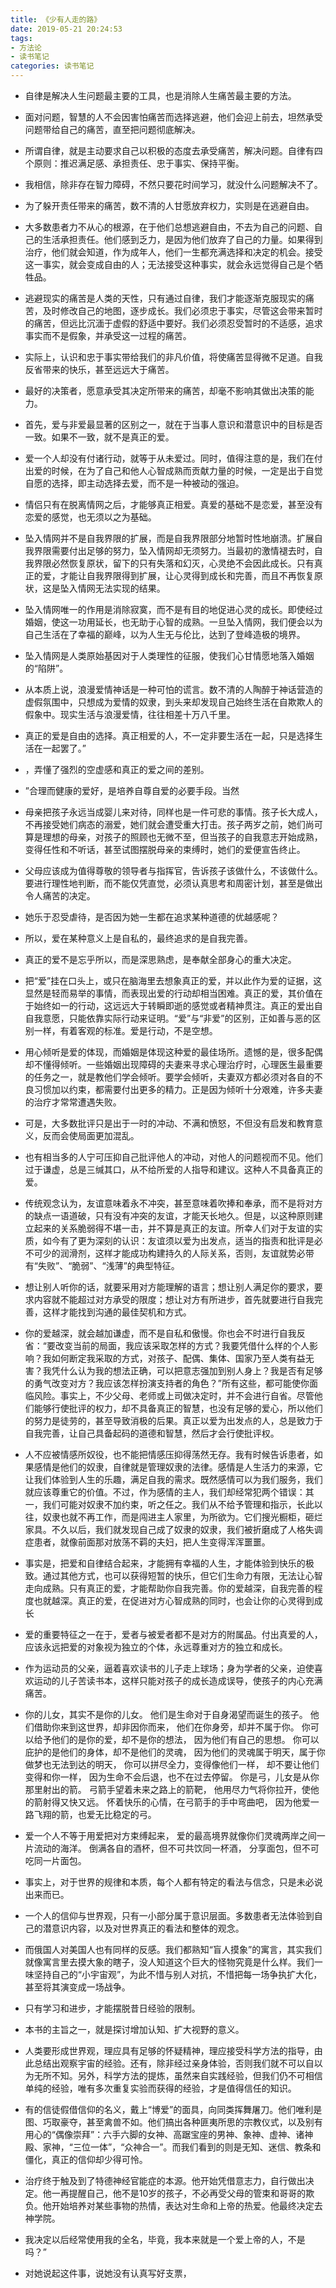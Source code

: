```yaml
---
title: 《少有人走的路》
date: 2019-05-21 20:24:53
tags:
- 方法论
- 读书笔记
categories: 读书笔记
---
```

- 自律是解决人生问题最主要的工具，也是消除人生痛苦最主要的方法。

- 面对问题，智慧的人不会因害怕痛苦而选择逃避，他们会迎上前去，坦然承受问题带给自己的痛苦，直至把问题彻底解决。

- 所谓自律，就是主动要求自己以积极的态度去承受痛苦，解决问题。自律有四个原则：推迟满足感、承担责任、忠于事实、保持平衡。

- 我相信，除非存在智力障碍，不然只要花时间学习，就没什么问题解决不了。

- 为了躲开责任带来的痛苦，数不清的人甘愿放弃权力，实则是在逃避自由。

- 大多数患者力不从心的根源，在于他们总想逃避自由，不去为自己的问题、自己的生活承担责任。他们感到乏力，是因为他们放弃了自己的力量。如果得到治疗，他们就会知道，作为成年人，他们一生都充满选择和决定的机会。接受这一事实，就会变成自由的人；无法接受这种事实，就会永远觉得自己是个牺牲品。

- 逃避现实的痛苦是人类的天性，只有通过自律，我们才能逐渐克服现实的痛苦，及时修改自己的地图，逐步成长。我们必须忠于事实，尽管这会带来暂时的痛苦，但远比沉湎于虚假的舒适中要好。我们必须忍受暂时的不适感，追求事实而不是假象，并承受这一过程的痛苦。

- 实际上，认识和忠于事实带给我们的非凡价值，将使痛苦显得微不足道。自我反省带来的快乐，甚至远远大于痛苦。

- 最好的决策者，愿意承受其决定所带来的痛苦，却毫不影响其做出决策的能力。

- 首先，爱与非爱最显著的区别之一，就在于当事人意识和潜意识中的目标是否一致。如果不一致，就不是真正的爱。

- 爱一个人却没有付诸行动，就等于从未爱过。同时，值得注意的是，我们在付出爱的时候，在为了自己和他人心智成熟而贡献力量的时候，一定是出于自觉自愿的选择，即主动选择去爱，而不是一种被动的强迫。

- 情侣只有在脱离情网之后，才能够真正相爱。真爱的基础不是恋爱，甚至没有恋爱的感觉，也无须以之为基础。

- 坠入情网并不是自我界限的扩展，而是自我界限部分地暂时性地崩溃。扩展自我界限需要付出足够的努力，坠入情网却无须努力。当最初的激情褪去时，自我界限必然恢复原状，留下的只有失落和幻灭，心灵绝不会因此成长。只有真正的爱，才能让自我界限得到扩展，让心灵得到成长和完善，而且不再恢复原状，这是坠入情网无法实现的结果。

- 坠入情网唯一的作用是消除寂寞，而不是有目的地促进心灵的成长。即使经过婚姻，使这一功用延长，也无助于心智的成熟。一旦坠入情网，我们便会以为自己生活在了幸福的巅峰，以为人生无与伦比，达到了登峰造极的境界。

- 坠入情网是人类原始基因对于人类理性的征服，使我们心甘情愿地落入婚姻的“陷阱”。

- 从本质上说，浪漫爱情神话是一种可怕的谎言。数不清的人陶醉于神话营造的虚假氛围中，只想成为爱情的奴隶，到头来却发现自己始终生活在自欺欺人的假象中。现实生活与浪漫爱情，往往相差十万八千里。

- 真正的爱是自由的选择。真正相爱的人，不一定非要生活在一起，只是选择生活在一起罢了。”

- ，弄懂了强烈的空虚感和真正的爱之间的差别。

- ”合理而健康的爱好，是培养自尊自爱的必要手段。当然

- 母亲把孩子永远当成婴儿来对待，同样也是一件可悲的事情。孩子长大成人，不再接受她们病态的溺爱，她们就会遭受重大打击。孩子两岁之前，她们尚可算是理想的母亲，对孩子的照顾也无微不至，但当孩子的自我意志开始成熟，变得任性和不听话，甚至试图摆脱母亲的束缚时，她们的爱便宣告终止。

- 父母应该成为值得尊敬的领导者与指挥官，告诉孩子该做什么，不该做什么。要进行理性地判断，而不能仅凭直觉，必须认真思考和周密计划，甚至是做出令人痛苦的决定。

- 她乐于忍受虐待，是否因为她一生都在追求某种道德的优越感呢？

- 所以，爱在某种意义上是自私的，最终追求的是自我完善。

- 真正的爱不是忘乎所以，而是深思熟虑，是奉献全部身心的重大决定。

- 把“爱”挂在口头上，或只在脑海里去想象真正的爱，并以此作为爱的证据，这显然是轻而易举的事情，而表现出爱的行动却相当困难。真正的爱，其价值在于始终如一的行动，这远远大于转瞬即逝的感觉或者精神贯注。真正的爱出自自我意愿，只能依靠实际行动来证明。“爱”与“非爱”的区别，正如善与恶的区别一样，有着客观的标准。爱是行动，不是空想。

- 用心倾听是爱的体现，而婚姻是体现这种爱的最佳场所。遗憾的是，很多配偶却不懂得倾听。一些婚姻出现障碍的夫妻来寻求心理治疗时，心理医生最重要的任务之一，就是教他们学会倾听。要学会倾听，夫妻双方都必须对各自的不良习惯加以约束，都需要付出更多的精力。正是因为倾听十分艰难，许多夫妻的治疗才常常遭遇失败。

- 可是，大多数批评只是出于一时的冲动、不满和愤怒，不但没有启发和教育意义，反而会使局面更加混乱。

- 也有相当多的人宁可压抑自己批评他人的冲动，对他人的问题视而不见。他们过于谦虚，总是三缄其口，从不给所爱的人指导和建议。这种人不具备真正的爱。

- 传统观念认为，友谊意味着永不冲突，甚至意味着吹捧和奉承，而不是将对方的缺点一语道破，只有没有冲突的友谊，才能天长地久。但是，以这种原则建立起来的关系脆弱得不堪一击，并不算是真正的友谊。所幸人们对于友谊的实质，如今有了更为深刻的认识：友谊须以爱为出发点，适当的指责和批评是必不可少的润滑剂，这样才能成功构建持久的人际关系，否则，友谊就势必带有“失败”、“脆弱”、“浅薄”的典型特征。

- 想让别人听你的话，就要采用对方能理解的语言；想让别人满足你的要求，要求内容就不能超过对方承受的限度；想让对方有所进步，首先就要进行自我完善，这样才能找到沟通的最佳契机和方式。

- 你的爱越深，就会越加谦虚，而不是自私和傲慢。你也会不时进行自我反省：“要改变当前的局面，我应该采取怎样的方式？我要凭借什么样的个人影响？我如何断定我采取的方式，对孩子、配偶、集体、国家乃至人类有益无害？我凭什么认为我的想法正确，可以把意志强加到别人身上？我是否有足够的勇气改变对方？我应该怎样扮演支持者的角色？”所有这些，都可能使你面临风险。事实上，不少父母、老师或上司做决定时，并不会进行自省。尽管他们能够行使批评的权力，却不具备真正的智慧，也没有足够的爱心，所以他们的努力是徒劳的，甚至导致消极的后果。真正以爱为出发点的人，总是致力于自我完善，让自己具备起码的道德和智慧，然后才会行使批评权。

- 人不应被情感所奴役，也不能把情感压抑得荡然无存。我有时候告诉患者，如果感情是他们的奴隶，自律就是管理奴隶的法律。感情是人生活力的来源，它让我们体验到人生的乐趣，满足自我的需求。既然感情可以为我们服务，我们就应该尊重它的价值。不过，作为感情的主人，我们却经常犯两个错误：其一，我们可能对奴隶不加约束，听之任之。我们从不给予管理和指示，长此以往，奴隶也就不再工作，而是闯进主人家里，为所欲为。它们搜光橱柜，砸烂家具。不久以后，我们就发现自己成了奴隶的奴隶，我们被折磨成了人格失调症患者，就像前面那对放荡不羁的夫妇，把人生变得浑浑噩噩。

- 事实是，把爱和自律结合起来，才能拥有幸福的人生，才能体验到快乐的极致。通过其他方式，也可以获得短暂的快乐，但它们生命力有限，无法让心智走向成熟。只有真正的爱，才能帮助你自我完善。你的爱越深，自我完善的程度也就越深。真正的爱，在促进对方心智成熟的同时，也会让你的心灵得到成长

- 爱的重要特征之一在于，爱者与被爱者都不是对方的附属品。付出真爱的人，应该永远把爱的对象视为独立的个体，永远尊重对方的独立和成长。

- 作为运动员的父亲，逼着喜欢读书的儿子走上球场；身为学者的父亲，迫使喜欢运动的儿子苦读书本，这样只能对孩子的成长造成误导，使孩子的内心充满痛苦。

- 你的儿女，其实不是你的儿女。 他们是生命对于自身渴望而诞生的孩子。 他们借助你来到这世界，却非因你而来， 他们在你身旁，却并不属于你。 你可以给予他们的是你的爱，却不是你的想法， 因为他们有自己的思想。 你可以庇护的是他们的身体，却不是他们的灵魂， 因为他们的灵魂属于明天，属于你做梦也无法到达的明天， 你可以拼尽全力，变得像他们一样， 却不要让他们变得和你一样， 因为生命不会后退，也不在过去停留。 你是弓，儿女是从你那里射出的箭。 弓箭手望着未来之路上的箭靶， 他用尽力气将你拉开，使他的箭射得又快又远。 怀着快乐的心情，在弓箭手的手中弯曲吧， 因为他爱一路飞翔的箭，也爱无比稳定的弓。

- 爱一个人不等于用爱把对方束缚起来， 爱的最高境界就像你们灵魂两岸之间一片流动的海洋。 倒满各自的酒杯，但不可共饮同一杯酒， 分享面包，但不可吃同一片面包。

- 事实上，对于世界的规律和本质，每个人都有特定的看法与信念，只是未必说出来而已。

- 一个人的信仰与世界观，只有一小部分属于意识层面。多数患者无法体验到自己的潜意识内容，以及对世界真正的看法和整体的观念。

- 而俄国人对美国人也有同样的反感。我们都熟知“盲人摸象”的寓言，其实我们就像寓言里去摸大象的瞎子，没人知道这个巨大的怪物究竟是什么样。我们一味坚持自己的“小宇宙观”，为此不惜与别人对抗，不惜把每一场争执扩大化，甚至将其演变成一场战争。

- 只有学习和进步，才能摆脱昔日经验的限制。

- 本书的主旨之一，就是探讨增加认知、扩大视野的意义。

- 人类要形成世界观，理应具有足够的怀疑精神，理应接受科学方法的指导，由此总结出观察宇宙的经验。还有，除非经过亲身体验，否则我们就不可以自以为无所不知。另外，科学方法的提炼，虽然来自实践经验，但我们仍不可相信单纯的经验，唯有多次重复实验而获得的经验，才是值得信任的知识。

- 有的信徒假借信仰的名义，戴上“博爱”的面具，向同类挥舞屠刀。他们唯利是图、巧取豪夺，甚至禽兽不如。他们搞出各种匪夷所思的宗教仪式，以及别有用心的“偶像崇拜”：六手六脚的女神、高踞宝座的男神、象神、虚神、诸神殿、家神，“三位一体”，“众神合一”。而我们看到的则是无知、迷信、教条和僵化，真正的信仰却少得可怜。

- 治疗终于触及到了特德神经官能症的本源。他开始凭借意志力，自行做出决定。他一再提醒自己，他不是10岁的孩子，不必再受父母的管束和哥哥的欺负。他开始培养对某些事物的热情，表达对生命和上帝的热爱。他最终决定去神学院。

- 我决定以后经常使用我的全名，毕竟，我本来就是一个爱上帝的人，不是吗？”

- 对她说起这件事，说她没有认真写好支票，